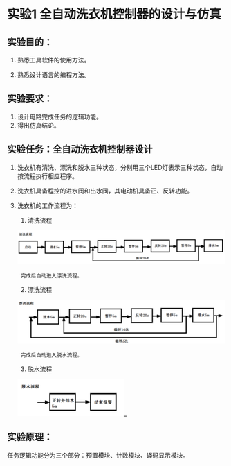 
# 实验1  全自动洗衣机控制器的设计与仿真

## 实验目的：

1. 熟悉工具软件的使用方法。

2. 熟悉设计语言的编程方法。
## 实验要求：
1. 设计电路完成任务的逻辑功能。
2. 得出仿真结论。
## 实验任务：全自动洗衣机控制器设计
1. 洗衣机有清洗、漂洗和脱水三种状态，分别用三个LED灯表示三种状态，自动按流程执行相应程序。
2. 洗衣机具备程控的进水阀和出水阀，其电动机具备正、反转功能。
3. 洗衣机的工作流程为：
	1. 清洗流程
 	
 	 ![](https://github.com/ashuihui/Fpga_study/blob/master/PNG/1_1.png)
 	 
 		完成后自动进入漂洗流程。
 	2. 漂洗流程
    
   	 ![](https://github.com/ashuihui/Fpga_study/blob/master/PNG/1_2.png)
    
		完成后自动进入脱水流程。

	3. 脱水流程
	
	![](https://github.com/ashuihui/Fpga_study/blob/master/PNG/1_3.png)_

## 实验原理：

任务逻辑功能分为三个部分：预置模块、计数模块、译码显示模块。






























